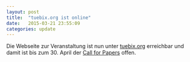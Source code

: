 ```yaml
---
layout: post
title:  "tuebix.org ist online"
date:   2015-03-21 23:55:09
categories: update
---
```


Die Webseite zur Veranstaltung ist nun unter <a href="https://www.tuebix.org">tuebix.org</a> erreichbar und damit ist bis zum 30. April der <a href="https://www.tuebix.org/callforpapers/">Call for Papers</a> offen.
